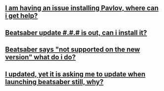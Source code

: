 [I am having an issue installing Pavlov, where can i get help?](https://github.com/the-expanse/SideQuest/wiki/I-am-having-an-issue-installing-Pavlov,-where-can-i-get-help%3F)
----
[Beatsaber update #.#.# is out, can i install it?](https://github.com/the-expanse/SideQuest/wiki/Beatsaber-update-%23.%23.%23-is-out,-can-i-install-it%3F)
----
[Beatsaber says "not supported on the new version" what do i do?](https://github.com/the-expanse/SideQuest/wiki/Beatsaber-says-%22not-supported-on-the-new-version%22-what-do-i-do%3F)
----
[I updated, yet it is asking me to update when launching beatsaber still, why?](https://github.com/the-expanse/SideQuest/wiki/I-updated,-yet-it-is-asking-me-to-update-when-launching-beatsaber-still,-why%3F)
----

